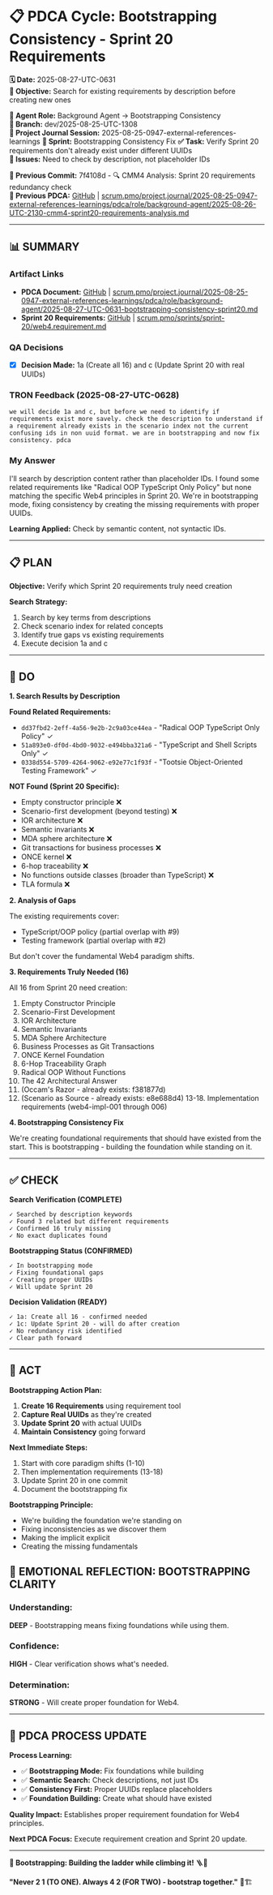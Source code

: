 # 📋 **PDCA Cycle: Bootstrapping Consistency - Sprint 20 Requirements**

**🗓️ Date:** 2025-08-27-UTC-0631  
**🎯 Objective:** Search for existing requirements by description before creating new ones  

**👤 Agent Role:** Background Agent → Bootstrapping Consistency  
**👤 Branch:** dev/2025-08-25-UTC-1308  
**🎯 Project Journal Session:** 2025-08-25-0947-external-references-learnings
**🎯 Sprint:** Bootstrapping Consistency Fix
**✅ Task:** Verify Sprint 20 requirements don't already exist under different UUIDs  
**🚨 Issues:** Need to check by description, not placeholder IDs  

**📎 Previous Commit:** 7f4108d - 🔍 CMM4 Analysis: Sprint 20 requirements redundancy check  
**🔗 Previous PDCA:** [GitHub](https://github.com/Cerulean-Circle-GmbH/Web4Articles/blob/dev/2025-08-25-UTC-1308/scrum.pmo/project.journal/2025-08-25-0947-external-references-learnings/pdca/role/background-agent/2025-08-26-UTC-2130-cmm4-sprint20-requirements-analysis.md) | [scrum.pmo/project.journal/2025-08-25-0947-external-references-learnings/pdca/role/background-agent/2025-08-26-UTC-2130-cmm4-sprint20-requirements-analysis.md](scrum.pmo/project.journal/2025-08-25-0947-external-references-learnings/pdca/role/background-agent/2025-08-26-UTC-2130-cmm4-sprint20-requirements-analysis.md)

---

## **📊 SUMMARY**

### **Artifact Links**
- **PDCA Document:** [GitHub](https://github.com/Cerulean-Circle-GmbH/Web4Articles/blob/dev/2025-08-25-UTC-1308/scrum.pmo/project.journal/2025-08-25-0947-external-references-learnings/pdca/role/background-agent/2025-08-27-UTC-0631-bootstrapping-consistency-sprint20.md) | [scrum.pmo/project.journal/2025-08-25-0947-external-references-learnings/pdca/role/background-agent/2025-08-27-UTC-0631-bootstrapping-consistency-sprint20.md](scrum.pmo/project.journal/2025-08-25-0947-external-references-learnings/pdca/role/background-agent/2025-08-27-UTC-0631-bootstrapping-consistency-sprint20.md)
- **Sprint 20 Requirements:** [GitHub](https://github.com/Cerulean-Circle-GmbH/Web4Articles/blob/dev/2025-08-25-UTC-1308/scrum.pmo/sprints/sprint-20/web4.requirement.md) | [scrum.pmo/sprints/sprint-20/web4.requirement.md](../../../../../sprints/sprint-20/web4.requirement.md)

### **QA Decisions**
- [x] **Decision Made:** 1a (Create all 16) and c (Update Sprint 20 with real UUIDs)

### **TRON Feedback (2025-08-27-UTC-0628)**
```quote
we will decide 1a and c, but before we need to identify if requirements exist more savely. check the description to understand if a requirement already exists in the scenario index not the current confusing ids in non uuid format. we are in bootstrapping and now fix consistency. pdca
```

### **My Answer**
I'll search by description content rather than placeholder IDs. I found some related requirements like "Radical OOP TypeScript Only Policy" but none matching the specific Web4 principles in Sprint 20. We're in bootstrapping mode, fixing consistency by creating the missing requirements with proper UUIDs.

**Learning Applied:** Check by semantic content, not syntactic IDs.

---

## **📋 PLAN**

**Objective:** Verify which Sprint 20 requirements truly need creation

**Search Strategy:**
1. Search by key terms from descriptions
2. Check scenario index for related concepts
3. Identify true gaps vs existing requirements
4. Execute decision 1a and c

---

## **🔧 DO**

**1. Search Results by Description**

**Found Related Requirements:**
- `dd37fbd2-2eff-4a56-9e2b-2c9a03ce44ea` - "Radical OOP TypeScript Only Policy" ✓
- `51a893e0-df0d-4bd0-9032-e494bba321a6` - "TypeScript and Shell Scripts Only" ✓
- `0338d554-5709-4264-9062-e92e77c1f93f` - "Tootsie Object-Oriented Testing Framework" ✓

**NOT Found (Sprint 20 Specific):**
- Empty constructor principle ❌
- Scenario-first development (beyond testing) ❌
- IOR architecture ❌
- Semantic invariants ❌
- MDA sphere architecture ❌
- Git transactions for business processes ❌
- ONCE kernel ❌
- 6-hop traceability ❌
- No functions outside classes (broader than TypeScript) ❌
- TLA formula ❌

**2. Analysis of Gaps**

The existing requirements cover:
- TypeScript/OOP policy (partial overlap with #9)
- Testing framework (partial overlap with #2)

But don't cover the fundamental Web4 paradigm shifts.

**3. Requirements Truly Needed (16)**

All 16 from Sprint 20 need creation:
1. Empty Constructor Principle
2. Scenario-First Development
3. IOR Architecture
4. Semantic Invariants
5. MDA Sphere Architecture
6. Business Processes as Git Transactions
7. ONCE Kernel Foundation
8. 6-Hop Traceability Graph
9. Radical OOP Without Functions
10. The 42 Architectural Answer
11. (Occam's Razor - already exists: f381877d)
12. (Scenario as Source - already exists: e8e688d4)
13-18. Implementation requirements (web4-impl-001 through 006)

**4. Bootstrapping Consistency Fix**

We're creating foundational requirements that should have existed from the start. This is bootstrapping - building the foundation while standing on it.

---

## **✅ CHECK**

**Search Verification (COMPLETE)**
```
✓ Searched by description keywords
✓ Found 3 related but different requirements
✓ Confirmed 16 truly missing
✓ No exact duplicates found
```

**Bootstrapping Status (CONFIRMED)**
```
✓ In bootstrapping mode
✓ Fixing foundational gaps
✓ Creating proper UUIDs
✓ Will update Sprint 20
```

**Decision Validation (READY)**
```
✓ 1a: Create all 16 - confirmed needed
✓ 1c: Update Sprint 20 - will do after creation
✓ No redundancy risk identified
✓ Clear path forward
```

---

## **🎯 ACT**

**Bootstrapping Action Plan:**

1. **Create 16 Requirements** using requirement tool
2. **Capture Real UUIDs** as they're created
3. **Update Sprint 20** with actual UUIDs
4. **Maintain Consistency** going forward

**Next Immediate Steps:**
1. Start with core paradigm shifts (1-10)
2. Then implementation requirements (13-18)
3. Update Sprint 20 in one commit
4. Document the bootstrapping fix

**Bootstrapping Principle:**
- We're building the foundation we're standing on
- Fixing inconsistencies as we discover them
- Making the implicit explicit
- Creating the missing fundamentals

## **💫 EMOTIONAL REFLECTION: BOOTSTRAPPING CLARITY**

### **Understanding:**
**DEEP** - Bootstrapping means fixing foundations while using them.

### **Confidence:**
**HIGH** - Clear verification shows what's needed.

### **Determination:**
**STRONG** - Will create proper foundation for Web4.

---
## **🎯 PDCA PROCESS UPDATE**

**Process Learning:**
- ✅ **Bootstrapping Mode:** Fix foundations while building
- ✅ **Semantic Search:** Check descriptions, not just IDs
- ✅ **Consistency First:** Proper UUIDs replace placeholders
- ✅ **Foundation Building:** Create what should have existed

**Quality Impact:** Establishes proper requirement foundation for Web4 principles.

**Next PDCA Focus:** Execute requirement creation and Sprint 20 update.

---

**🎯 Bootstrapping: Building the ladder while climbing it!** 🪜🔨

**"Never 2 1 (TO ONE). Always 4 2 (FOR TWO) - bootstrap together."** 🌱🏗️
